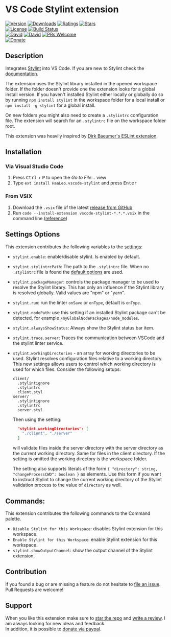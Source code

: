# VS Code Stylint extension

[![Version](https://vsmarketplacebadge.apphb.com/version/HaaLeo.vscode-stylint.svg?style=flat-square)](https://marketplace.visualstudio.com/items?itemName=HaaLeo.vscode-stylint) [![Downloads](https://vsmarketplacebadge.apphb.com/downloads/HaaLeo.vscode-stylint.svg?style=flat-square)](https://marketplace.visualstudio.com/items?itemName=HaaLeo.vscode-stylint) [![Ratings](https://vsmarketplacebadge.apphb.com/rating/HaaLeo.vscode-stylint.svg?style=flat-square)](https://marketplace.visualstudio.com/items?itemName=HaaLeo.vscode-stylint#review-details) [![Stars](https://img.shields.io/github/stars/HaaLeo/vscode-stylint.svg?label=Stars&logo=github&style=flat-square)](https://github.com/HaaLeo/vscode-stylint/stargazers)  
[![License](https://img.shields.io/badge/license-MIT-brightgreen.svg?style=flat-square)](https://raw.githubusercontent.com/HaaLeo/vscode-stylint/master/LICENSE.txt) [![Build Status](https://img.shields.io/travis/HaaLeo/vscode-stylint/master.svg?style=flat-square)](https://travis-ci.org/HaaLeo/vscode-stylint)  
[![David](https://img.shields.io/david/HaaLeo/vscode-stylint.svg?style=flat-square)](https://david-dm.org/HaaLeo/vscode-stylint) [![David](https://img.shields.io/david/dev/HaaLeo/vscode-stylint.svg?style=flat-square)](https://david-dm.org/HaaLeo/vscode-stylint?type=dev) [![PRs Welcome](https://img.shields.io/badge/PRs-welcome-brightgreen.svg?style=flat-square)](http://makeapullrequest.com)  
[![Donate](https://img.shields.io/badge/-Donate-blue.svg?logo=paypal&style=flat-square)](https://www.paypal.me/LeoHanisch)

## Description

Integrates [Stylint](https://simenb.github.io/stylint/) into VS Code. If you are new to Stylint check the [documentation](https://simenb.github.io/stylint/).

The extension uses the Stylint library installed in the opened workspace folder. If the folder doesn't provide one the extension looks for a global install version. If you haven't installed Stylint either locally or globally do so by running `npm install stylint` in the workspace folder for a local install or `npm install -g stylint` for a global install.

On new folders you might also need to create a `.stylintrc` configuration file. The extension will search for an `.stylintrc` file on the workspace folder root.

This extension was heavily inspired by [Dirk Baeumer's ESLint extension](https://marketplace.visualstudio.com/items?itemName=dbaeumer.vscode-eslint).

## Installation

### Via Visual Studio Code

1. Press <kbd>Ctrl</kbd> + <kbd>P</kbd> to open the _Go to File..._ view
2. Type `ext install HaaLeo.vscode-stylint` and press <kbd>Enter</kbd>

### From VSIX

1. Download the `.vsix` file of the latest [release from GitHub](https://github.com/HaaLeo/vscode-stylint/releases)
2. Run `code --install-extension vscode-stylint-*.*.*.vsix` in the command line ([reference](https://code.visualstudio.com/docs/editor/extension-gallery#_install-from-a-vsix))

## Settings Options

This extension contributes the following variables to the [settings](https://code.visualstudio.com/docs/customization/userandworkspace):

- `stylint.enable`: enable/disable stylint. Is enabled by default.
- `stylint.stylintrcPath`: The path to the `.stylintrc` file. When no `.stylintrc` file is found the [default options](https://github.com/SimenB/stylint#options) are used.
- `stylint.packageManager`: controls the package manager to be used to resolve the Stylint library. This has only an influence if the Stylint library is resolved globally. Valid values are "npm" or "yarn".
- `stylint.run`: run the linter `onSave` or `onType`, default is `onType`.
- `stylint.nodePath`: use this setting if an installed Stylint package can't be detected, for example `/myGlobalNodePackages/node_modules`.
- `stylint.alwaysShowStatus`: Always show the Stylint status bar item.
- `stylint.trace.server`: Traces the communication between VSCode and the stylint linter service.
- `stylint.workingDirectories` - an array for working directories to be used. Stylint resolves configuration files relative to a working directory. This new settings allows users to control which working directory is used for which files. Consider the following setups:
  ```
  client/
    .stylintignore
    .stylintrc
    client.styl
  server/
    .stylintignore
    .stylintrc
    server.styl
  ```
  Then using the setting:
  ```json
    "stylint.workingDirectories": [
      "./client", "./server"
    ]
  ```
  will validate files inside the server directory with the server directory as the current working directory. Same for files   in the client directory. If the setting is omitted the working directory is the workspace folder.

  The setting also supports literals of the form `{ "directory": string, "changeProcessCWD": boolean }` as elements. Use this   form if you want to instruct Stylint to change the current working directory of the Stylint validation process to the value   of `directory` as well.

## Commands:

This extension contributes the following commands to the Command palette.

- `Disable Stylint for this Workspace`: disables Stylint extension for this workspace.
- `Enable Stylint for this Workspace`: enable Stylint extension for this workspace.
- `stylint.showOutputChannel`: show the output channel of the Stylint extension.

## Contribution

If you found a bug or are missing a feature do not hesitate to [file an issue](https://github.com/HaaLeo/vscode-stylint/issues/new/choose).  
Pull Requests are welcome!

## Support
When you like this extension make sure to [star the repo](https://github.com/HaaLeo/vscode-stylint/stargazers) and [write a review](https://marketplace.visualstudio.com/items?itemName=HaaLeo.vscode-stylint#review-details). I am always looking for new ideas and feedback.  
In addition, it is possible to [donate via paypal](https://www.paypal.me/LeoHanisch).
